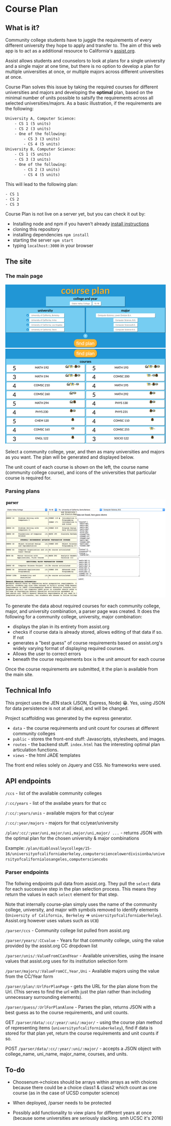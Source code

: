 # Course Plan

## What is it?

Community college students have to juggle the requirements of every different university they hope to apply and transfer to. The aim of this web app is to act as a additional resource to California's [assist.org](http://www.assist.org).

Assist allows students and counselors to look at plans for a single university and a single major at one time, but there is no option to develop a plan for multiple universities at once, or multiple majors across different universities at once.

Course Plan solves this issue by taking the required courses for different universities and majors and developing the **optimal** plan, based on the minimal number of units possible to satsify the requirements across all selected universities/majors. As a basic illustration, if the requirements are the following:

	University A, Computer Science:
		- CS 1 (5 units)
		- CS 2 (3 units)
		- One of the following:
			- CS 3 (3 units)
			- CS 4 (5 units)
	University B, Computer Science:
		- CS 1 (5 units)
		- CS 3 (3 units)
		- One of the following:
			- CS 2 (3 units)
			- CS 4 (5 units)

This will lead to the following plan:
	
	- CS 1
	- CS 2
	- CS 3

Course Plan is not live on a server yet, but you can check it out by:

- Installing node and npm if you haven't already [install instructions](https://www.npmjs.com/package/npm)
- cloning this repository
- installing dependencies `npm install`
- starting the server `npm start`
- typing `localhost:3000` in your browser

## The site

### The main page

![main page image 1](README_images/1.png)
![main page image 2](README_images/2.png)

Select a community college, year, and then as many universities and majors as you want. The plan will be generated and displayed below.

The unit count of each course is shown on the left, the course name (community college course), and icons of the universities that particular course is required for.

### Parsing plans

![parser image 1](README_images/3.png)

To generate the data about required courses for each community college, major, and university combination, a parser page was created. It does the following for a community college, university, major combination:

- displays the plan in its entirety from assist.org
- checks if course data is already stored, allows editing of that data if so. If not
- generates a "best guess" of course requirements based on assist.org's widely varying format of displaying required courses.
- Allows the user to correct errors
- beneath the course requirements box is the unit amount for each course

Once the course requirements are submitted, it the plan is available from the main site.

## Technical Info

This project uses the JEN stack (JSON, Express, Node) 😁. Yes, using JSON for data persistence is not at all ideal, and will be changed.

Project scaffolding was generated by the express generator.

- `data` - the course requirements and unit count for courses at different community colleges
- `public` - stores the front-end stuff: Javascripts, stylesheets, and images.
- `routes` - the backend stuff. `index.html` has the interesting optimal plan articulation functions.
- `views` - the html JADE templates

The front end relies solely on Jquery and CSS. No frameworks were used.

## API endpoints

`/ccs` - list of the available community colleges

`/:cc/years` - list of the availabe years for that cc

`/:cc/:years/unis` - available majors for that cc/year

`/:cc/:year/majors` - majors for that cc/year/university

`/plan/:cc/:year/uni,major/uni,major/uni,major/ ...` - returns JSON with the optimal plan for the chosen university & major combinations

Example: `/plan/diablovalleycollege/15-16/universityofcaliforniaberkeley,computersciencelowerdivisionba/universityofcalifornialosangeles,computersciencebs`

### Parser endpoints

The follwing endpoints pull data from assist.org. They pull the `select` data for each successive step in the plan selection process. This means they return the values in each `select` element for that step.

Note that internally course-plan simply uses the name of the community college, university, and major with symbols removed to identify elements (`University of California, Berkeley` => `universityofcaliforniaberkeley`). Assist.org however uses values such as `UCB`)

`/parser/ccs` - Community college list pulled from assist.org

`/parser/years/:CCvalue` - Years for that community college, using the value provided by the assist.org CC dropdown list

`/parser/unis/:ValueFromCCandYear` - Available universities, using the insane values that assist.org uses for its institution selection form

`/parser/majors/:ValueFromCC,Year,Uni` - Available majors using the value from the CC/Year form

`/parser/plan/:UrlForPlanPage` - gets the URL for the plan alone from the Url. (This serves to find the url with just the plan rather than including unnecessary surrounding elements).

`/parser/guess/:UrlForPlanAlone` - Parses the plan, returns JSON with a best guess as to the course requirements, and unit counts.

GET `/parser/data/:cc/:year/:uni/:major/` - using the course plan method of representing items (`universityofcaliforniaberkeley`), find if data is stored for that plan yet, return the course requirements and unit counts if so.

POST `/parser/data/:cc/:year/:uni/:major/` - accepts a JSON object with college_name, uni_name, major_name, courses, and units.

## To-do

- Choosenum->choices should be arrays within arrays as with choices because there could be a choice class1 & class2 which count as one course (as in the case of UCSD computer science)

- When deployed, /parser needs to be protected

- Possibly add functionality to view plans for different years at once (because some universities are seriously slacking. smh UCSC it's 2016)







	